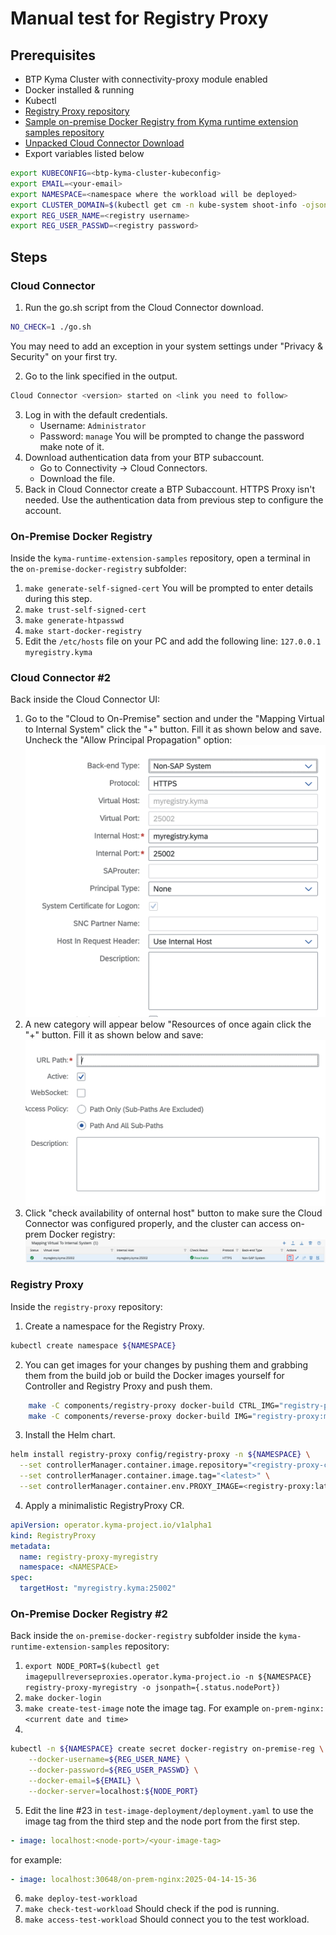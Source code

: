 # Manual test for Registry Proxy

## Prerequisites

- BTP Kyma Cluster with connectivity-proxy module enabled
- Docker installed & running
- Kubectl
- [Registry Proxy repository](https://github.tools.sap/kyma/registry-proxy)
- [Sample on-premise Docker Registry from Kyma runtime extension samples repository](https://github.com/SAP-samples/kyma-runtime-extension-samples/tree/main/on-premise-docker-registry)
- [Unpacked Cloud Connector Download](https://tools.hana.ondemand.com/#cloud)
- Export variables listed below

```bash
export KUBECONFIG=<btp-kyma-cluster-kubeconfig>
export EMAIL=<your-email>
export NAMESPACE=<namespace where the workload will be deployed>
export CLUSTER_DOMAIN=$(kubectl get cm -n kube-system shoot-info -ojsonpath='{.data.domain}')
export REG_USER_NAME=<registry username>
export REG_USER_PASSWD=<registry password>
```

## Steps

### Cloud Connector

1. Run the go.sh script from the Cloud Connector download.

```bash
NO_CHECK=1 ./go.sh
```

You may need to add an exception in your system settings under "Privacy & Security" on your first try.

2. Go to the link specified in the output.

```bash
Cloud Connector <version> started on <link you need to follow>
```

3. Log in with the default credentials.
   - Username: `Administrator`
   - Password: `manage`
     You will be prompted to change the password make note of it.
4. Download authentication data from your BTP subaccount.
   - Go to Connectivity -> Cloud Connectors.
   - Download the file.
5. Back in Cloud Connector create a BTP Subaccount. HTTPS Proxy isn't needed.
   Use the authentication data from previous step to configure the account.

### On-Premise Docker Registry

Inside the `kyma-runtime-extension-samples` repository, open a terminal in the `on-premise-docker-registry` subfolder:

1. `make generate-self-signed-cert` You will be prompted to enter details during this step.
2. `make trust-self-signed-cert`
3. `make generate-htpasswd`
4. `make start-docker-registry`
5. Edit the `/etc/hosts` file on your PC and add the following line: `127.0.0.1 myregistry.kyma`

### Cloud Connector #2

Back inside the Cloud Connector UI:

1. Go to the "Cloud to On-Premise" section and under the "Mapping Virtual to Internal System" click the "+" button.
   Fill it as shown below and save. Uncheck the "Allow Principal Propagation" option:
   ![cc-mapping.png](cc-mapping.png)
2. A new category will appear below "Resources of <your registry name> once again click the "+" button.
   Fill it as shown below and save:
   ![cc-mapping-resources.png](cc-mapping-resources.png)
3. Click "check availability of onternal host" button to make sure the Cloud Connector was configured properly, and the cluster can access on-prem Docker registry:
   ![check-availability.png](check-availability.png)

### Registry Proxy

Inside the `registry-proxy` repository:

1. Create a namespace for the Registry Proxy.

```bash
kubectl create namespace ${NAMESPACE}
```

2. You can get images for your changes by pushing them and grabbing them from the build job or build the Docker images yourself for Controller and Registry Proxy and push them.

```bash
	make -C components/registry-proxy docker-build CTRL_IMG="registry-proxy-controller:main"
	make -C components/reverse-proxy docker-build IMG="registry-proxy:main"
```

3. Install the Helm chart.

```bash
helm install registry-proxy config/registry-proxy -n ${NAMESPACE} \
  --set controllerManager.container.image.repository="<registry-proxy-controller>" \
  --set controllerManager.container.image.tag="<latest>" \
  --set controllerManager.container.env.PROXY_IMAGE=<registry-proxy:latest>
```

4. Apply a minimalistic RegistryProxy CR.

```yaml
apiVersion: operator.kyma-project.io/v1alpha1
kind: RegistryProxy
metadata:
  name: registry-proxy-myregistry
  namespace: <NAMESPACE>
spec:
  targetHost: "myregistry.kyma:25002"
```

### On-Premise Docker Registry #2

Back inside the `on-premise-docker-registry` subfolder inside the `kyma-runtime-extension-samples` repository:

1. `export NODE_PORT=$(kubectl get imagepullreverseproxies.operator.kyma-project.io -n ${NAMESPACE} registry-proxy-myregistry -o jsonpath={.status.nodePort})`
2. `make docker-login`
3. `make create-test-image` note the image tag. For example `on-prem-nginx:<current date and time>`
4.

```bash
kubectl -n ${NAMESPACE} create secret docker-registry on-premise-reg \
    --docker-username=${REG_USER_NAME} \
    --docker-password=${REG_USER_PASSWD} \
    --docker-email=${EMAIL} \
    --docker-server=localhost:${NODE_PORT}
```

5. Edit the line #23 in `test-image-deployment/deployment.yaml` to use the image tag from the third step and the node port from the first step.

```yaml
- image: localhost:<node-port>/<your-image-tag>
```

for example:

```yaml
- image: localhost:30648/on-prem-nginx:2025-04-14-15-36
```

6. `make deploy-test-workload`
7. `make check-test-workload` Should check if the pod is running.
8. `make access-test-workload` Should connect you to the test workload.
